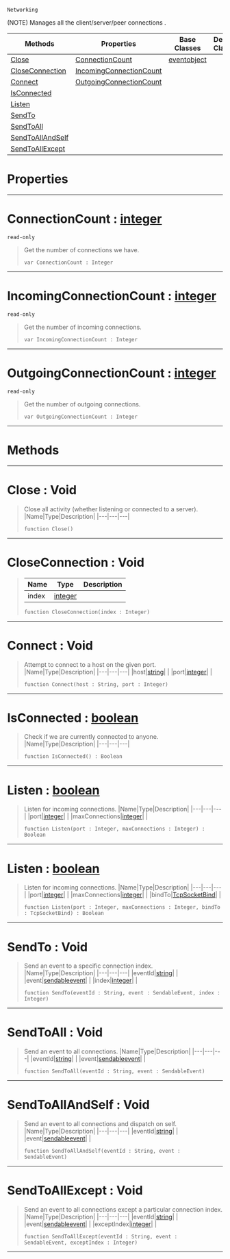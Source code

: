  `Networking`

(NOTE) Manages all the client/server/peer connections .

|Methods|Properties|Base Classes|Derived Classes|
|---|---|---|---|
|[ Close](https://github.com/ZilchEngine/ZilchDocs/blob/master/code_reference/class_reference/tcpsocket.markdown#close-void)|[ ConnectionCount](https://github.com/ZilchEngine/ZilchDocs/blob/master/code_reference/class_reference/tcpsocket.markdown#connectioncount-zero-eng)|[eventobject](https://github.com/ZilchEngine/ZilchDocs/blob/master/code_reference/class_reference/eventobject.markdown)| |
|[ CloseConnection](https://github.com/ZilchEngine/ZilchDocs/blob/master/code_reference/class_reference/tcpsocket.markdown#closeconnection-void)|[ IncomingConnectionCount](https://github.com/ZilchEngine/ZilchDocs/blob/master/code_reference/class_reference/tcpsocket.markdown#incomingconnectioncount)| | |
|[ Connect](https://github.com/ZilchEngine/ZilchDocs/blob/master/code_reference/class_reference/tcpsocket.markdown#connect-void)|[ OutgoingConnectionCount](https://github.com/ZilchEngine/ZilchDocs/blob/master/code_reference/class_reference/tcpsocket.markdown#outgoingconnectioncount)| | |
|[ IsConnected](https://github.com/ZilchEngine/ZilchDocs/blob/master/code_reference/class_reference/tcpsocket.markdown#isconnected-zero-engine)| | | |
|[ Listen](https://github.com/ZilchEngine/ZilchDocs/blob/master/code_reference/class_reference/tcpsocket.markdown#listen-zero-engine-docum)| | | |
|[ SendTo](https://github.com/ZilchEngine/ZilchDocs/blob/master/code_reference/class_reference/tcpsocket.markdown#sendto-void)| | | |
|[ SendToAll](https://github.com/ZilchEngine/ZilchDocs/blob/master/code_reference/class_reference/tcpsocket.markdown#sendtoall-void)| | | |
|[ SendToAllAndSelf](https://github.com/ZilchEngine/ZilchDocs/blob/master/code_reference/class_reference/tcpsocket.markdown#sendtoallandself-void)| | | |
|[ SendToAllExcept](https://github.com/ZilchEngine/ZilchDocs/blob/master/code_reference/class_reference/tcpsocket.markdown#sendtoallexcept-void)| | | |


 #  Properties


---  
 #  ConnectionCount : [integer](https://github.com/ZilchEngine/ZilchDocs/blob/master/code_reference/nada_base_types/integer.markdown)

 `read-only`

> Get the number of connections we have.
> ``` lang=cpp, name=Nada
> var ConnectionCount : Integer


---  
 #  IncomingConnectionCount : [integer](https://github.com/ZilchEngine/ZilchDocs/blob/master/code_reference/nada_base_types/integer.markdown)

 `read-only`

> Get the number of incoming connections.
> ``` lang=cpp, name=Nada
> var IncomingConnectionCount : Integer


---  
 #  OutgoingConnectionCount : [integer](https://github.com/ZilchEngine/ZilchDocs/blob/master/code_reference/nada_base_types/integer.markdown)

 `read-only`

> Get the number of outgoing connections.
> ``` lang=cpp, name=Nada
> var OutgoingConnectionCount : Integer


---  
 #  Methods


---  
 #  Close : Void

> Close all activity (whether listening or connected to a server).
> |Name|Type|Description|
> |---|---|---|
> ``` lang=cpp, name=Nada
> function Close()
> ``` 


---  
 #  CloseConnection : Void

> 
> |Name|Type|Description|
> |---|---|---|
> |index|[integer](https://github.com/ZilchEngine/ZilchDocs/blob/master/code_reference/nada_base_types/integer.markdown)| |
> ``` lang=cpp, name=Nada
> function CloseConnection(index : Integer)
> ``` 


---  
 #  Connect : Void

> Attempt to connect to a host on the given port.
> |Name|Type|Description|
> |---|---|---|
> |host|[string](https://github.com/ZilchEngine/ZilchDocs/blob/master/code_reference/nada_base_types/string.markdown)| |
> |port|[integer](https://github.com/ZilchEngine/ZilchDocs/blob/master/code_reference/nada_base_types/integer.markdown)| |
> ``` lang=cpp, name=Nada
> function Connect(host : String, port : Integer)
> ``` 


---  
 #  IsConnected : [boolean](https://github.com/ZilchEngine/ZilchDocs/blob/master/code_reference/nada_base_types/boolean.markdown)

> Check if we are currently connected to anyone.
> |Name|Type|Description|
> |---|---|---|
> ``` lang=cpp, name=Nada
> function IsConnected() : Boolean
> ``` 


---  
 #  Listen : [boolean](https://github.com/ZilchEngine/ZilchDocs/blob/master/code_reference/nada_base_types/boolean.markdown)

> Listen for incoming connections.
> |Name|Type|Description|
> |---|---|---|
> |port|[integer](https://github.com/ZilchEngine/ZilchDocs/blob/master/code_reference/nada_base_types/integer.markdown)| |
> |maxConnections|[integer](https://github.com/ZilchEngine/ZilchDocs/blob/master/code_reference/nada_base_types/integer.markdown)| |
> ``` lang=cpp, name=Nada
> function Listen(port : Integer, maxConnections : Integer) : Boolean
> ``` 


---  
 #  Listen : [boolean](https://github.com/ZilchEngine/ZilchDocs/blob/master/code_reference/nada_base_types/boolean.markdown)

> Listen for incoming connections.
> |Name|Type|Description|
> |---|---|---|
> |port|[integer](https://github.com/ZilchEngine/ZilchDocs/blob/master/code_reference/nada_base_types/integer.markdown)| |
> |maxConnections|[integer](https://github.com/ZilchEngine/ZilchDocs/blob/master/code_reference/nada_base_types/integer.markdown)| |
> |bindTo|[TcpSocketBind](https://github.com/ZilchEngine/ZilchDocs/blob/master/code_reference/enum_reference.markdown#tcpsocketbind)| |
> ``` lang=cpp, name=Nada
> function Listen(port : Integer, maxConnections : Integer, bindTo : TcpSocketBind) : Boolean
> ``` 


---  
 #  SendTo : Void

> Send an event to a specific connection index.
> |Name|Type|Description|
> |---|---|---|
> |eventId|[string](https://github.com/ZilchEngine/ZilchDocs/blob/master/code_reference/nada_base_types/string.markdown)| |
> |event|[sendableevent](https://github.com/ZilchEngine/ZilchDocs/blob/master/code_reference/class_reference/sendableevent.markdown)| |
> |index|[integer](https://github.com/ZilchEngine/ZilchDocs/blob/master/code_reference/nada_base_types/integer.markdown)| |
> ``` lang=cpp, name=Nada
> function SendTo(eventId : String, event : SendableEvent, index : Integer)
> ``` 


---  
 #  SendToAll : Void

> Send an event to all connections.
> |Name|Type|Description|
> |---|---|---|
> |eventId|[string](https://github.com/ZilchEngine/ZilchDocs/blob/master/code_reference/nada_base_types/string.markdown)| |
> |event|[sendableevent](https://github.com/ZilchEngine/ZilchDocs/blob/master/code_reference/class_reference/sendableevent.markdown)| |
> ``` lang=cpp, name=Nada
> function SendToAll(eventId : String, event : SendableEvent)
> ``` 


---  
 #  SendToAllAndSelf : Void

> Send an event to all connections and dispatch on self.
> |Name|Type|Description|
> |---|---|---|
> |eventId|[string](https://github.com/ZilchEngine/ZilchDocs/blob/master/code_reference/nada_base_types/string.markdown)| |
> |event|[sendableevent](https://github.com/ZilchEngine/ZilchDocs/blob/master/code_reference/class_reference/sendableevent.markdown)| |
> ``` lang=cpp, name=Nada
> function SendToAllAndSelf(eventId : String, event : SendableEvent)
> ``` 


---  
 #  SendToAllExcept : Void

> Send an event to all connections except a particular connection index.
> |Name|Type|Description|
> |---|---|---|
> |eventId|[string](https://github.com/ZilchEngine/ZilchDocs/blob/master/code_reference/nada_base_types/string.markdown)| |
> |event|[sendableevent](https://github.com/ZilchEngine/ZilchDocs/blob/master/code_reference/class_reference/sendableevent.markdown)| |
> |exceptIndex|[integer](https://github.com/ZilchEngine/ZilchDocs/blob/master/code_reference/nada_base_types/integer.markdown)| |
> ``` lang=cpp, name=Nada
> function SendToAllExcept(eventId : String, event : SendableEvent, exceptIndex : Integer)
> ``` 


---  
 

 